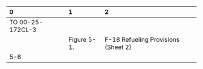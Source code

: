 | 0                | 1           | 2                                   |
|:-----------------|:------------|:------------------------------------|
| TO 00-25-172CL-3 |             |                                     |
|                  | Figure 5-1. | F-18 Refueling Provisions (Sheet 2) |
| 5-6              |             |                                     |